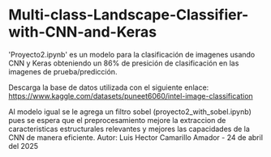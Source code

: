 # Multi-class-Landscape-Classifier-with-CNN-and-Keras

'Proyecto2.ipynb' es un modelo para la clasificación de imagenes usando CNN y Keras obteniendo un 86% de presición de clasificación en las imagenes de prueba/predicción.

Descarga la base de datos utilizada con el siguiente enlace: https://www.kaggle.com/datasets/puneet6060/intel-image-classification

Al modelo igual se le agrega un filtro sobel (proyecto2_with_sobel.ipynb) pues se espera que el preprocesamiento mejore la extraccion de caracteristicas estructurales relevantes y mejores las capacidades de la CNN de manera eficiente.
Autor: Luis Hector Camarillo Amador - 24 de abril del 2025

